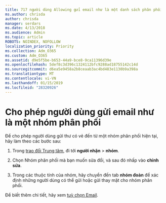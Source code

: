 ```yaml
---
title: 717 người dùng Allowing gửi email như là một danh sách phân phối
ms.author: chrisda
author: chrisda
manager: serdars
ms.date: 4/13/2018
ms.audience: Admin
ms.topic: article
ROBOTS: NOINDEX, NOFOLLOW
localization_priority: Priority
ms.collection: Adm_O365
ms.custom: Adm_O365
ms.assetid: d9e5f5be-b653-44a9-bce8-9ca11396d39e
ms.openlocfilehash: 5def8c3d396c1324112bfc9288ad18755142c14d
ms.sourcegitcommit: d6ea5e9458a2b8ceaab3ac4bd483e1130b9a398a
ms.translationtype: MT
ms.contentlocale: vi-VN
ms.lasthandoff: 01/15/2019
ms.locfileid: "28320926"
---
```

# <a name="allow-users-to-send-email-as-a-distribution-group"></a>Cho phép người dùng gửi email như là một nhóm phân phối

Để cho phép người dùng gửi thư có vẻ đến từ một nhóm phân phối hiện tại, hãy làm theo các bước sau:
  
1. Trong [trao đổi Trung tâm](https://outlook.office365.com/ecp/), đi tới **người nhận** \> **nhóm**.
    
2. Chọn Nhóm phân phối mà bạn muốn sửa đổi, và sau đó nhấp vào **chỉnh sửa**.
    
3. Trong các thuộc tính của nhóm, hãy chuyển đến tab **nhóm đoàn** để xác định những người dùng có thể gửi hoặc gửi thay mặt cho nhóm phân phối. 
    
Để biết thêm chi tiết, hãy xem [tuỳ chọn Email](https://technet.microsoft.com/library/bb124513.aspx#groupdelegation).
  

